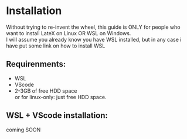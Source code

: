 # Installation   

Without trying to re-invent the wheel, this guide is ONLY for people who want to install LateX on Linux OR WSL on Windows.   
I will assume you already know you have WSL installed, but in any case i have put some link on how to install WSL   

## Requirenments:   
   
* WSL   
* VScode
* 2-3GB of free HDD space   
or for linux-only: just free HDD space.  

## WSL + VScode installation:   
coming SOON
